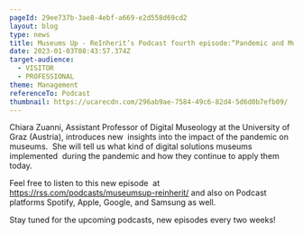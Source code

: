 ```yaml
---
pageId: 29ee737b-3ae8-4ebf-a669-e2d558d69cd2
layout: blog
type: news
title: Museums Up - ReInherit’s Podcast fourth episode:“Pandemic and Museums”
date: 2023-01-03T08:43:57.374Z
target-audience:
  - VISITOR
  - PROFESSIONAL
theme: Management
referenceTo: Podcast
thumbnail: https://ucarecdn.com/296ab9ae-7584-49c6-82d4-5d6d0b7efb09/
---
```

Chiara Zuanni, Assistant Professor of Digital Museology at the University of Graz (Austria), introduces new  insights into the impact of the pandemic on museums.  She will tell us what kind of digital solutions museums implemented  during the pandemic and how they continue to apply them today.

Feel free to listen to this new episode  at <https://rss.com/podcasts/museumsup-reinherit/> and also on Podcast platforms Spotify, Apple, Google, and Samsung as well.

Stay tuned for the upcoming podcasts, new episodes every two weeks!